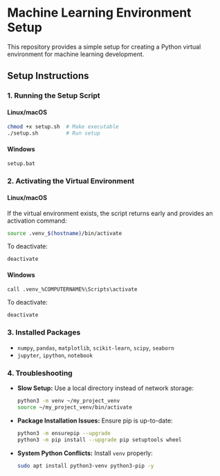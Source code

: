 # Machine Learning Environment Setup

This repository provides a simple setup for creating a Python virtual environment for machine learning development.

## **Setup Instructions**

### **1. Running the Setup Script**
#### **Linux/macOS**
```bash
chmod +x setup.sh  # Make executable
./setup.sh         # Run setup
```

#### **Windows**
```batch
setup.bat
```

### **2. Activating the Virtual Environment**
#### **Linux/macOS**
If the virtual environment exists, the script returns early and provides an activation command:
```bash
source .venv_$(hostname)/bin/activate
```
To deactivate:
```bash
deactivate
```

#### **Windows**
```batch
call .venv_%COMPUTERNAME%\Scripts\activate
```
To deactivate:
```batch
deactivate
```

### **3. Installed Packages**
- `numpy`, `pandas`, `matplotlib`, `scikit-learn`, `scipy`, `seaborn`
- `jupyter`, `ipython`, `notebook`

### **4. Troubleshooting**
- **Slow Setup:** Use a local directory instead of network storage:
  ```bash
  python3 -m venv ~/my_project_venv
  source ~/my_project_venv/bin/activate
  ```
- **Package Installation Issues:** Ensure pip is up-to-date:
  ```bash
  python3 -m ensurepip --upgrade
  python3 -m pip install --upgrade pip setuptools wheel
  ```
- **System Python Conflicts:** Install `venv` properly:
  ```bash
  sudo apt install python3-venv python3-pip -y
  ```
